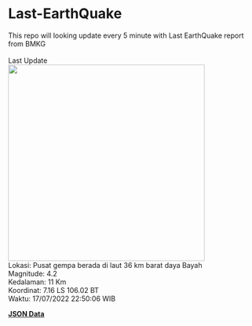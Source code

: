 # Last-EarthQuake
This repo will looking update every 5 minute with Last EarthQuake report from BMKG
<br>
<br>
Last Update
<br>
<img src="https://ews.bmkg.go.id/TEWS/data/20220717225006.mmi.jpg" width="400"/>
<br>
Lokasi: Pusat gempa berada di laut 36 km barat daya Bayah <br>
Magnitude: 4.2 <br>
Kedalaman: 11 Km <br>
Koordinat: 7.16 LS 106.02 BT <br>
Waktu: 17/07/2022 22:50:06 WIB <br>

<a href="./data/data.json">**JSON Data**</a>
